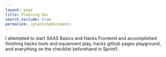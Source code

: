 ```yaml
---
layout: page
title: Planning Doc
search_exclude: true
permalink: /planningdocument/
---
```


I attempted to start SAAS Basics and Hacks Frontend and accomplished finishing hacks tools and equipment play, hacks github pages playground, and everything on the checklist beforehand in Sprint1.
